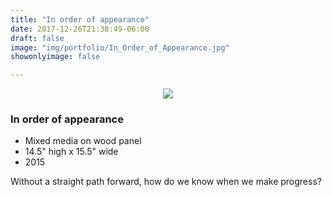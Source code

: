 ```yaml
---
title: "In order of appearance"
date: 2017-12-26T21:30:49-06:00
draft: false
image: "img/portfolio/In_Order_of_Appearance.jpg"
showonlyimage: false

---
```

<p align="center"><img src="/img/portfolio/In_Order_of_Appearance.jpg">

### In order of appearance

* Mixed media on wood panel
* 14.5" high x 15.5" wide
* 2015

Without a straight path forward, how do we know when we make progress?
